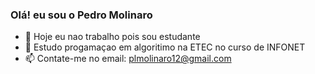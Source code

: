 ### Olá! eu sou o Pedro Molinaro

- 🔭 Hoje eu nao trabalho pois sou estudante
- 🌱 Estudo progamaçao em algoritimo na ETEC no curso de INFONET
- 📫 Contate-me no email: plmolinaro12@gmail.com
